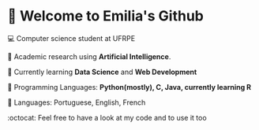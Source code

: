  # 🌸 Welcome to Emilia's Github 


:computer: Computer science student at UFRPE 


:microscope: Academic research using **Artificial Intelligence**.



:newspaper: Currently learning **Data Science** and **Web Development**



:pushpin: Programming Languages: **Python(mostly), C, Java, currently learning R**



:notebook_with_decorative_cover: Languages: Portuguese, English, French







:octocat: Feel free to have a look at my code and to use it too
<!--
**11emilia11/11emilia11** is a ✨ _special_ ✨ repository because its `README.md` (this file) appears on your GitHub profile.

Here are some ideas to get you started:

- 🔭 I’m currently working on ...
- 🌱 I’m currently learning ...
- 👯 I’m looking to collaborate on ...
- 🤔 I’m looking for help with ...
- 💬 Ask me about ...
- 📫 How to reach me: ...
- 😄 Pronouns: ...
- ⚡ Fun fact: ...
-->
